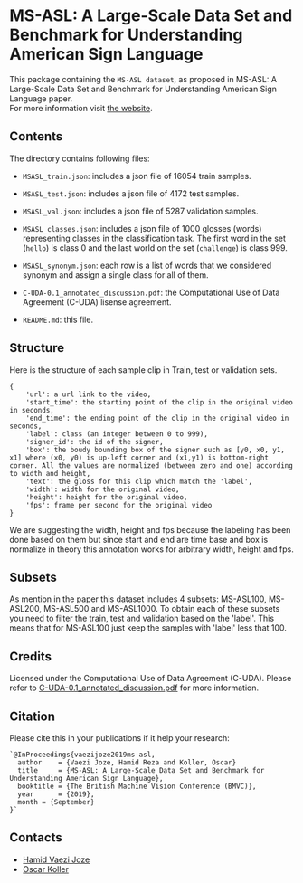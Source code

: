 MS-ASL: A Large-Scale Data Set and Benchmark for Understanding American Sign Language
============================================================================================

This package containing the `MS-ASL dataset`, as proposed in MS-ASL: A Large-Scale Data Set and Benchmark for Understanding American Sign Language paper.  
For more information visit [the website](https://www.microsoft.com/en-us/research/project/ms-asl/).

Contents
-----------------
The directory contains following files:

 * `MSASL_train.json`: includes a json file of 16054 train samples.

 * `MSASL_test.json`: includes a json file of 4172 test samples.

 * `MSASL_val.json`: includes a json file of 5287 validation samples.

 * `MSASL_classes.json`: includes a json file of 1000 glosses (words) representing classes in the classification task. The first word in the set (`hello`) is class 0 and the last world on the set (`challenge`) is class 999.

 * `MSASL_synonym.json`: each row is a list of words that we considered synonym and assign a single class for all of them.

 * `C-UDA-0.1_annotated_discussion.pdf`: the Computational Use of Data Agreement (C-UDA) lisense agreement.

 * `README.md`: this file.


Structure
-----------------
Here is the structure of each sample clip in Train, test or validation sets.


```
{
    'url': a url link to the video,
    'start_time': the starting point of the clip in the original video in seconds,
    'end_time': the ending point of the clip in the original video in seconds,
    'label': class (an integer between 0 to 999),
    'signer_id': the id of the signer,
    'box': the boudy bounding box of the signer such as [y0, x0, y1, x1] where (x0, y0) is up-left corner and (x1,y1) is bottom-right corner. All the values are normalized (between zero and one) according to width and height,
    'text': the gloss for this clip which match the 'label',
    'width': width for the original video,
    'height': height for the original video,
    'fps': frame per second for the original video
}
```

We are suggesting the width, height and fps because the labeling has been done based on them but since start and end are time base and box is normalize in theory this annotation works for arbitrary width, height and fps.


Subsets
---------------
As mention in the paper this dataset includes 4 subsets: MS-ASL100, MS-ASL200, MS-ASL500 and MS-ASL1000.
To obtain each of these subsets you need to filter the train, test and validation based on the 'label'. This means that for MS-ASL100 just keep the samples with 'label' less that 100.


Credits
---------------
Licensed under the Computational Use of Data Agreement (C-UDA). Please refer to [C-UDA-0.1_annotated_discussion.pdf](/C-UDA-0.1_annotated_discussion.pdf) for more information.


Citation
--------------

Please cite this in your publications if it help your research:

    `@InProceedings{vaezijoze2019ms-asl,
      author    = {Vaezi Joze, Hamid Reza and Koller, Oscar}
      title     = {MS-ASL: A Large-Scale Data Set and Benchmark for Understanding American Sign Language},
      booktitle = {The British Machine Vision Conference (BMVC)},
      year      = {2019},
      month = {September}
    }`


Contacts
------------------
- [Hamid Vaezi Joze](https://www.microsoft.com/en-us/research/people/hava/)
- [Oscar Koller](https://www.microsoft.com/en-us/research/people/oskoller/)